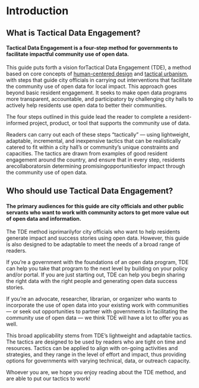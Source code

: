 # Introduction

## What is Tactical Data Engagement?

#### Tactical Data Engagement is a four-step method for governments to facilitate impactful community use of open data.

This guide puts forth a vision forTactical Data Engagement \(TDE\), a method based on core concepts of [human-centered design](https://en.wikipedia.org/wiki/Human-centered_design) and [tactical urbanism](https://issuu.com/streetplanscollaborative/docs/tactical_urbanism_vol_2_final), with steps that guide city officials in carrying out interventions that facilitate the community use of open data for local impact. This approach goes beyond basic resident engagement. It seeks to make open data programs more transparent, accountable, and participatory by challenging city halls to actively help residents use open data to better their communities.

The four steps outlined in this guide lead the reader to complete a resident-informed project, product, or tool that supports the community use of data.

Readers can carry out each of these steps “tactically” — using lightweight, adaptable, incremental, and inexpensive tactics that can be realistically catered to fit within a city hall’s or community’s unique constraints and capacities. The tactics are drawn from examples of good resident engagement around the country, and ensure that in every step, residents arecollaboratorsin determining promisingopportunitiesfor impact through the community use of open data.

## Who should use Tactical Data Engagement?

#### The primary audiences for this guide are city officials and other public servants who want to work with community actors to get more value out of open data and information.

The TDE method isprimarilyfor city officials who want to help residents generate impact and success stories using open data. However, this guide is also designed to be adaptable to meet the needs of a broad range of readers.

If you’re a government with the foundations of an open data program, TDE can help you take that program to the next level by building on your policy and/or portal. If you are just starting out, TDE can help you begin sharing the right data with the right people and generating open data success stories.

If you’re an advocate, researcher, librarian, or organizer who wants to incorporate the use of open data into your existing work with communities — or seek out opportunities to partner with governments in facilitating the community use of open data — we think TDE will have a lot to offer you as well.

This broad applicability stems from TDE’s lightweight and adaptable tactics. The tactics are designed to be used by readers who are tight on time and resources. Tactics can be applied to align with on-going activities and strategies, and they range in the level of effort and impact, thus providing options for governments with varying technical, data, or outreach capacity.

Whoever you are, we hope you enjoy reading about the TDE method, and are able to put our tactics to work!

